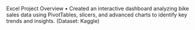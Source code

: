 Excel Project Overview
    • Created an interactive dashboard analyzing bike sales data using PivotTables, slicers, and advanced charts to identify key trends and insights. (Dataset: Kaggle)





    
    
    
    
